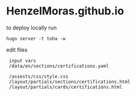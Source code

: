 # HenzelMoras.github.io


to deploy locally run
``` 
hugo server -t toha -w
```
edit files
```
 input vars 
 /data/en/sections/certifications.yaml
 
 /assests/css/style.css 
 /layout/partials/sections/certifications.html
 /layout/partials/cards/certifications.html
 ```
